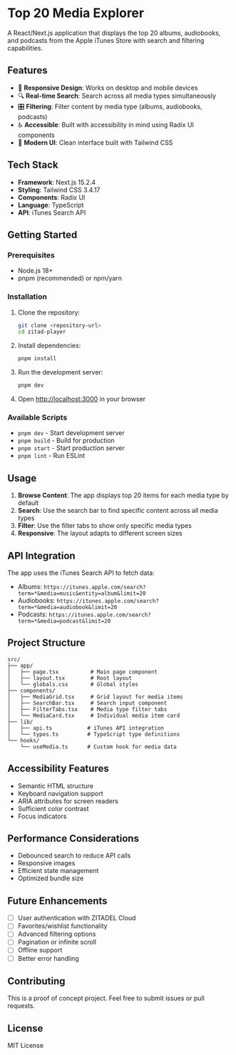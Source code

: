 # Top 20 Media Explorer

A React/Next.js application that displays the top 20 albums, audiobooks, and podcasts from the Apple iTunes Store with search and filtering capabilities.

## Features

- 📱 **Responsive Design**: Works on desktop and mobile devices
- 🔍 **Real-time Search**: Search across all media types simultaneously
- 🎛️ **Filtering**: Filter content by media type (albums, audiobooks, podcasts)
- ♿ **Accessible**: Built with accessibility in mind using Radix UI components
- 🎨 **Modern UI**: Clean interface built with Tailwind CSS

## Tech Stack

- **Framework**: Next.js 15.2.4
- **Styling**: Tailwind CSS 3.4.17
- **Components**: Radix UI
- **Language**: TypeScript
- **API**: iTunes Search API

## Getting Started

### Prerequisites

- Node.js 18+
- pnpm (recommended) or npm/yarn

### Installation

1. Clone the repository:

   ```bash
   git clone <repository-url>
   cd zitad-player
   ```

2. Install dependencies:

   ```bash
   pnpm install
   ```

3. Run the development server:

   ```bash
   pnpm dev
   ```

4. Open [http://localhost:3000](http://localhost:3000) in your browser

### Available Scripts

- `pnpm dev` - Start development server
- `pnpm build` - Build for production
- `pnpm start` - Start production server
- `pnpm lint` - Run ESLint

## Usage

1. **Browse Content**: The app displays top 20 items for each media type by default
2. **Search**: Use the search bar to find specific content across all media types
3. **Filter**: Use the filter tabs to show only specific media types
4. **Responsive**: The layout adapts to different screen sizes

## API Integration

The app uses the iTunes Search API to fetch data:

- Albums: `https://itunes.apple.com/search?term=*&media=music&entity=album&limit=20`
- Audiobooks: `https://itunes.apple.com/search?term=*&media=audiobook&limit=20`
- Podcasts: `https://itunes.apple.com/search?term=*&media=podcast&limit=20`

## Project Structure

```
src/
├── app/
│   ├── page.tsx          # Main page component
│   ├── layout.tsx        # Root layout
│   └── globals.css       # Global styles
├── components/
│   ├── MediaGrid.tsx     # Grid layout for media items
│   ├── SearchBar.tsx     # Search input component
│   ├── FilterTabs.tsx    # Media type filter tabs
│   └── MediaCard.tsx     # Individual media item card
├── lib/
│   ├── api.ts           # iTunes API integration
│   └── types.ts         # TypeScript type definitions
└── hooks/
    └── useMedia.ts      # Custom hook for media data
```

## Accessibility Features

- Semantic HTML structure
- Keyboard navigation support
- ARIA attributes for screen readers
- Sufficient color contrast
- Focus indicators

## Performance Considerations

- Debounced search to reduce API calls
- Responsive images
- Efficient state management
- Optimized bundle size

## Future Enhancements

- [ ] User authentication with ZITADEL Cloud
- [ ] Favorites/wishlist functionality
- [ ] Advanced filtering options
- [ ] Pagination or infinite scroll
- [ ] Offline support
- [ ] Better error handling

## Contributing

This is a proof of concept project. Feel free to submit issues or pull requests.

## License

MIT License
